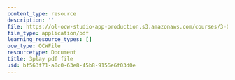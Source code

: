 ```yaml
---
content_type: resource
description: ''
file: https://ol-ocw-studio-app-production.s3.amazonaws.com/courses/3-091sc-introduction-to-solid-state-chemistry-fall-2010/bf563f71a0c063e845b89156e6f03d0e_uCK1z-h7Jbc.pdf
file_type: application/pdf
learning_resource_types: []
ocw_type: OCWFile
resourcetype: Document
title: 3play pdf file
uid: bf563f71-a0c0-63e8-45b8-9156e6f03d0e
---
```

